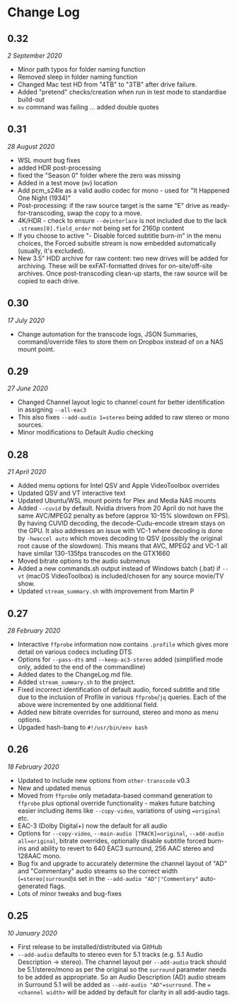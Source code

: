 # Change Log #

## 0.32 ##
_2 September 2020_
- Minor path typos for folder naming function
- Removed sleep in folder naming function
- Changed Mac test HD from "4TB" to "3TB" after drive failure.
- Added "pretend" checks/creation when run in test mode to standardise build-out
- `mv` command was failing ... added double quotes


## 0.31 ##
_28 August 2020_
- WSL mount bug fixes
- added HDR post-processing
- fixed the "Season 0" folder where the zero was missing
- Added in a test move (`mv`) location
- Add pcm_s24le as a valid audio codec for mono - used for "It Happened One Night (1934)"
- Post-processing: if the raw source target is the same "E" drive as ready-for-transcoding, swap the copy to a move.
- 4K/HDR - check to ensure `--deinterlace` is not included due to the lack `.streams[0].field_order` not being set for 2160p content
- If you choose to active "- Disable forced subtitle burn-in" in the menu choices, the Forced subsitle stream is now embedded automatically (usually, it's excluded).
- New 3.5" HDD archive for raw content: two new drives will be added for archiving. These will be exFAT-formatted drives for on-site/off-site archives. Once post-transcoding clean-up starts, the raw source will be copied to each drive.


## 0.30 ##
_17 July 2020_
- Change automation for the transcode logs, JSON Summaries, command/override files to store them on Dropbox instead of on a NAS mount point.


## 0.29 ##
_27 June 2020_
- Changed Channel layout logic to channel count for better identification in assigning `--all-eac3`
- This also fixes `--add-audio 1=stereo` being added to raw stereo or mono sources.
- Minor modifications to Default Audio checking


## 0.28 ##
_21 April 2020_
- Added menu options for Intel QSV and Apple VideoToolbox overrides
- Updated QSV and VT interactive text
- Updated Ubuntu/WSL mount points for Plex and Media NAS mounts
- Added `--cuvid` by default. Nvidia drivers from 20 April do not have the same AVC/MPEG2 penalty as before (approx 10-15% slowdown on FPS). By having CUVID decoding, the decode-Cudu-encode stream stays on the GPU. It also addresses an issue with VC-1 where decoding is done by `-hwaccel auto` which moves decoding to QSV (possibly the original root cause of the slowdown). This means that AVC, MPEG2 and VC-1 all have similar 130-135fps transcodes on the GTX1660
- Moved bitrate options to the audio submenus
- Added a new commands.sh output instead of Windows batch (.bat) if `--vt` (macOS VideoToolbox) is included/chosen for any source movie/TV show.
- Updated `stream_summary.sh` with improvement from Martin P


## 0.27 ##
_28 February 2020_
- Interactive `ffprobe` information now contains `.profile` which gives more detail on various codecs including DTS
- Options for `--pass-dts` and `--keep-ac3-stereo` added (simplified mode only, added to the end of the commandline)
- Added dates to the ChangeLog.md file.
- Added `stream_summary.sh` to the project.
- Fixed incorrect identification of default audio, forced subtitle and title due to the inclusion of Profile in various `ffprobe`/`jq` queries. Each of the above were incremented by one additional field.
- Added new bitrate overrides for surround, stereo and mono as menu options.
- Upgaded hash-bang to `#!/usr/bin/env bash`


## 0.26 ##
_18 February 2020_
- Updated to include new options from `other-transcode` v0.3
- New and updated menus
- Moved from `ffprobe` only metadata-based command generation to `ffprobe` plus optional override functionality - makes future batching easier including items like `--copy-video`, variations of using `=original` etc.
- EAC-3 (Dolby Digital+) now the default for all audio
- Options for `--copy-video`, `--main-audio [TRACK]=original`, `--add-audio all=original`, bitrate overrides, optionally disable subtitle forced burn-ins and ability to revert to 640 EAC3 surround, 256 AAC stereo and 128AAC mono.
- Bug fix and upgrade to accurately determine the channel layout of "AD" and "Commentary" audio streams so the correct width (`=stereo|surround`)s set in the `--add-audio "AD"|"Commentary"` auto-generated flags.
- Lots of minor tweaks and bug-fixes


## 0.25 ##
_10 January 2020_
- First release to be installed/distributed via GitHub
- `--add-audio` defaults to stereo even for 5.1 tracks (e.g. 5.1 Audio Description -> stereo). The channel layout per `--add-audio` track should be 5.1/stereo/mono as per the original so the `surround` parameter needs to be added as appropriate. So an Audio Description (AD) audio stream in Surround 5.1 will be added as `--add-audio "AD"=surround`. The `=<channel width>` will be added by default for clarity in all add-audio tags.
